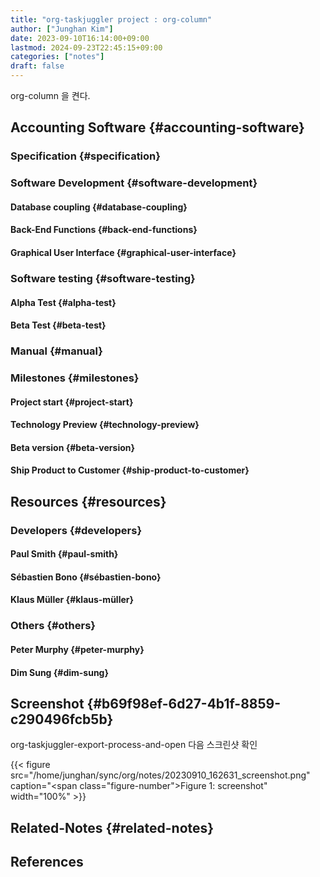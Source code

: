 ```yaml
---
title: "org-taskjuggler project : org-column"
author: ["Junghan Kim"]
date: 2023-09-10T16:14:00+09:00
lastmod: 2024-09-23T22:45:15+09:00
categories: ["notes"]
draft: false
---
```


org-column 을 켠다.


## Accounting Software {#accounting-software}


### Specification {#specification}


### Software Development {#software-development}


#### Database coupling {#database-coupling}


#### Back-End Functions {#back-end-functions}


#### Graphical User Interface {#graphical-user-interface}


### Software testing {#software-testing}


#### Alpha Test {#alpha-test}


#### Beta Test {#beta-test}


### Manual {#manual}


### Milestones {#milestones}


#### Project start {#project-start}


#### Technology Preview {#technology-preview}


#### Beta version {#beta-version}


#### Ship Product to Customer {#ship-product-to-customer}


## Resources {#resources}


### Developers {#developers}


#### Paul Smith {#paul-smith}


#### Sébastien Bono {#sébastien-bono}


#### Klaus Müller {#klaus-müller}


### Others {#others}


#### Peter Murphy {#peter-murphy}


#### Dim Sung {#dim-sung}


## Screenshot {#b69f98ef-6d27-4b1f-8859-c290496fcb5b}



org-taskjuggler-export-process-and-open 다음 스크린샷 확인

{{< figure src="/home/junghan/sync/org/notes/20230910_162631_screenshot.png" caption="<span class=\"figure-number\">Figure 1: </span>screenshot" width="100%" >}}


## Related-Notes {#related-notes}

## References

<style>.csl-entry{text-indent: -1.5em; margin-left: 1.5em;}</style><div class="csl-bib-body">
</div>
